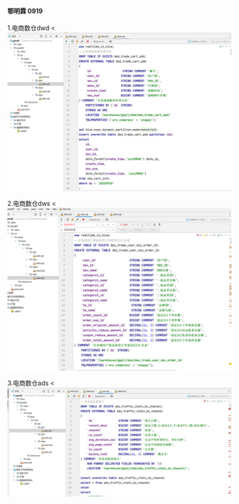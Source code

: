 #### 鄂明霖 0919
1.电商数仓dwd
<![img.png](img.png)

2.电商数仓dws
<![img_1.png](img_1.png)

3.电商数仓ads
<![img_2.png](img_2.png)
